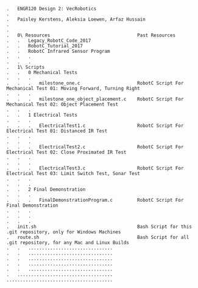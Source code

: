     .   ENGR120 Design 2: VecRobotics 
    .   
    .   Paisley Kerstens, Aleksia Loewen, Arfaz Hussain
    .
    .
    .   0\ Resources                                Past Resources
    .   .   Legacy_RobotC_Code_2017
    .   .   RobotC_Tutorial_2017
    .   .   RobotC Infrared Sensor Program
    .   .   .
    .   .   .
    .   1\ Scripts
    .   .   0 Mechanical Tests   
    .   .   .                     
    .   .   .   milestone_one.c                     RobotC Script For Mechanical Test 01: Moving Forward, Turning Right
    .   .   .                                       
    .   .   .   milestone_one_object_placement.c    RobotC Script For Mechanical Test 02: Object Placement Test
    .   .   .                                       
    .   .   1 Electrical Tests  
    .   .   .                      
    .   .   .   ElectricalTest1.c                   RobotC Script For Electrical Test 01: Distanced IR Test
    .   .   .  
    .   .   .                                     
    .   .   .   ElectricalTest2.c                   RobotC Script For Electrical Test 02: Close Proximated IR Test
    .   .   .
    .   .   .
    .   .   .   ElectricalTest3.c                   RobotC Script For Electrical Test 03: Limit Switch Test, Sonar Test
    .   .   .                                       
    .   .   . 
    .   .   2 Final Demonstration
    .   .   .
    .   .   .   FinalDemonstrationProgram.c         RobotC Script For Final Demonstration
    .   .   .
    .   .   .
    .   .   .
    .   init.sh                                     Bash Script for this .git repository, only for Windows Machines
    .   route.sh                                    Bash Script for all .git repository, for any Mac and Linux Builds                                           
    .   .   ...............................
    .   .   ...............................
    .   .   ...............................
    .   .   ...............................
    .   .   ...............................
    .   ...................................
    .......................................